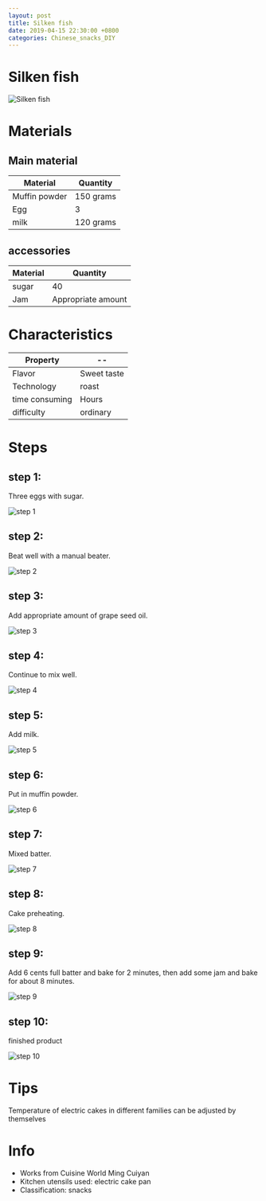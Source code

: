 ```yaml
---
layout: post
title: Silken fish
date: 2019-04-15 22:30:00 +0800
categories: Chinese_snacks_DIY
---
```


# Silken fish

![Silken fish]({{site.baseurl}}/img/449755/449755.jpg)

# Materials


## Main material

Material|Quantity
--|--
Muffin powder|150 grams
Egg|3
milk|120 grams

## accessories

Material|Quantity
--|--
sugar|40
Jam|Appropriate amount

# Characteristics

Property|--
--|--
Flavor|Sweet taste
Technology|roast
time consuming|Hours
difficulty|ordinary

# Steps

## step 1:

Three eggs with sugar.

![step 1]({{site.baseurl}}/img/449755/1.jpg)

## step 2:

Beat well with a manual beater.

![step 2]({{site.baseurl}}/img/449755/2.jpg)

## step 3:

Add appropriate amount of grape seed oil.

![step 3]({{site.baseurl}}/img/449755/3.jpg)

## step 4:

Continue to mix well.

![step 4]({{site.baseurl}}/img/449755/4.jpg)

## step 5:

Add milk.

![step 5]({{site.baseurl}}/img/449755/5.jpg)

## step 6:

Put in muffin powder.

![step 6]({{site.baseurl}}/img/449755/6.jpg)

## step 7:

Mixed batter.

![step 7]({{site.baseurl}}/img/449755/7.jpg)

## step 8:

Cake preheating.

![step 8]({{site.baseurl}}/img/449755/8.jpg)

## step 9:

Add 6 cents full batter and bake for 2 minutes, then add some jam and bake for about 8 minutes.

![step 9]({{site.baseurl}}/img/449755/9.jpg)

## step 10:

finished product

![step 10]({{site.baseurl}}/img/449755/10.jpg)

# Tips

Temperature of electric cakes in different families can be adjusted by themselves

# Info

- Works from Cuisine World Ming Cuiyan
- Kitchen utensils used: electric cake pan
- Classification: snacks